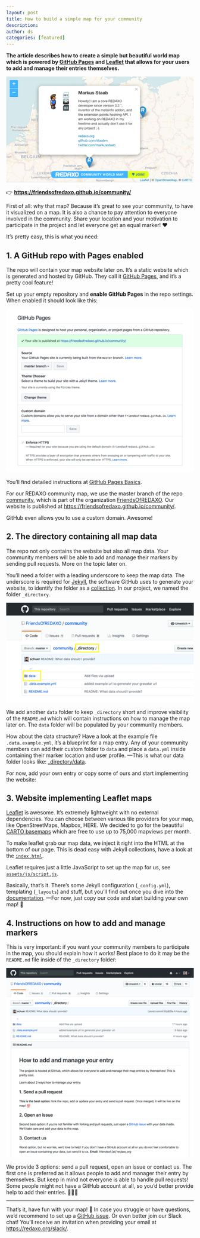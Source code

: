 ```yaml
---
layout: post
title: How to build a simple map for your community
description:
author: ds
categories: [featured]
---
```


__The article describes how to create a simple but beautiful world map which is powered by [GitHub Pages](https://pages.github.com) and [Leaflet](http://leafletjs.com) that allows for your users to add and manage their entries themselves.__

![Screenshot: REDAXO community](/content/images/2017/11/redaxo-community.png)

👉 __https://friendsofredaxo.github.io/community/__

First of all: why that map? Because it’s great to see your community, to have it visualized on a map. It is also a chance to pay attention to everyone involved in the community. Share your location and your motivation to participate in the project and let everyone get an equal marker! ♥

It’s pretty easy, this is what you need:

## 1. A GitHub repo with Pages enabled

The repo will contain your map website later on. It’s a static website which is generated and hosted by GitHub. They call it [GitHub Pages](https://help.github.com/articles/what-is-github-pages/), and it’s a pretty cool feature!

Set up your empty repository and __enable GitHub Pages__ in the repo settings. When enabled it should look like this:

![Screenshot: Enable GitHub Pages](/content/images/2017/11/enable-github-pages.png)

You’ll find detailed instructions at [GitHub Pages Basics](https://help.github.com/categories/github-pages-basics/).

For our REDAXO community map, we use the master branch of the repo [community](https://github.com/FriendsOfREDAXO/community), which is part of the organization [FriendsOfREDAXO](https://github.com/FriendsOfREDAXO). Our website is published at https://friendsofredaxo.github.io/community/.

GitHub even allows you to use a custom domain. Awesome!

## 2. The directory containing all map data

The repo not only contains the website but also all map data. Your community members will be able to add and manage their markers by sending pull requests. More on the topic later on.

You’ll need a folder with a leading underscore to keep the map data. The underscore is required for [Jekyll](https://jekyllrb.com), the software GitHub uses to generate your website, to identify the folder as a [collection](https://jekyllrb.com/docs/collections/). In our project, we named the folder `_directory`.

![Screenshot: GitHub data folders](/content/images/2017/11/github-data-folders.png)

We add another `data` folder to keep `_directory` short and improve visibility of the `README.md` which will contain instructions on how to manage the map later on. The `data` folder will be populated by your community members.

How about the data structure? Have a look at the example file `.data.example.yml`, it’s a blueprint for a map entry. Any of your community members can add their custom folder to `data` and place a `data.yml` inside containing their marker location and user profile.
—This is what our data folder looks like: [_directory/data](https://github.com/FriendsOfREDAXO/community/tree/master/_directory/data).

For now, add your own entry or copy some of ours and start implementing the website:

## 3. Website implementing Leaflet maps

[Leaflet](http://leafletjs.com) is awesome. It’s extremely lightweight with no external dependencies. You can choose between various tile providers for your map, like OpenStreetMaps, Mapbox, HERE. We decided to go for the beautiful [CARTO basemaps](https://carto.com/location-data-services/basemaps/) which are free to use up to 75,000 mapviews per month.

To make leaflet grab our map data, we inject it right into the HTML at the bottom of our page. This is dead easy with Jekyll collections, have a look at the [`index.html`](https://github.com/FriendsOfREDAXO/community/blob/master/index.html).

Leaflet requires just a little JavaScript to set up the map for us, see [`assets/js/script.js`](https://github.com/FriendsOfREDAXO/community/blob/master/assets/js/script.js).

Basically, that’s it. There’s some Jekyll configuration (`_config.yml`), templating (`_layouts`) and stuff, but you’ll find out once you dive into the [documentation](https://jekyllrb.com/docs/home/).
—For now, just copy our code and start building your own map! 🎉 

## 4. Instructions on how to add and manage markers

This is very important: if you want your community members to participate in the map, you should explain how it works! Best place to do it may be the `README.md` file inside of the `_directory` folder:

![Screenshot: README file in directory folder](/content/images/2017/11/github-directory-readme.png)

We provide 3 options: send a pull request, open an issue or contact us. The first one is preferred as it allows people to add and manager their entry by themselves. But keep in mind not everyone is able to handle pull requests! Some people might not have a GitHub account at all, so you’d better provide help to add their entries. 🙋‍♂️🙋

---

That’s it, have fun with your map! 🚀
In case you struggle or have questions, we’d recommend to set up a [GitHub issue](https://github.com/FriendsOfREDAXO/community/issues). Or even better join our Slack chat! You’ll receive an invitation when providing your email at https://redaxo.org/slack/.
